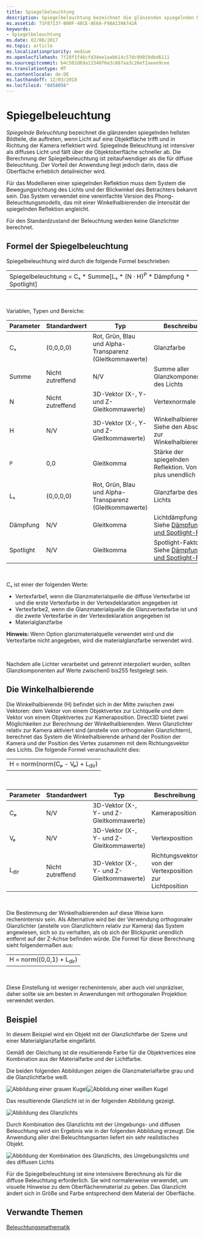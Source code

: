 ```yaml
---
title: Spiegelbeleuchtung
description: Spiegelbeleuchtung bezeichnet die glänzenden spiegelnden hellsten Bildteile, die auftreten, wenn Licht auf eine Objektfläche trifft und in Richtung der Kamera reflektiert wird.
ms.assetid: 71F87137-B00F-48CE-8E6A-F98A139A742A
keywords:
- Spiegelbeleuchtung
ms.date: 02/08/2017
ms.topic: article
ms.localizationpriority: medium
ms.openlocfilehash: 7f28f1f46cfd34ee1aab614c57dc99019dbd6111
ms.sourcegitcommit: b4c502d69a13340f6e3c887aa3c26ef2aeee9cee
ms.translationtype: MT
ms.contentlocale: de-DE
ms.lasthandoff: 12/03/2018
ms.locfileid: "8458056"
---
```

# <a name="specular-lighting"></a>Spiegelbeleuchtung


*Spiegelnde Beleuchtung* bezeichnet die glänzenden spiegelnden hellsten Bildteile, die auftreten, wenn Licht auf eine Objektfläche trifft und in Richtung der Kamera reflektiert wird. Spiegelnde Beleuchtung ist intensiver als diffuses Licht und fällt über die Objektoberfläche schneller ab. Die Berechnung der Spiegelbeleuchtung ist zeitaufwendiger als die für diffuse Beleuchtung. Der Vorteil der Anwendung liegt jedoch darin, dass die Oberfläche erheblich detailreicher wird.

Für das Modellieren einer spiegelnden Reflektion muss dem System die Bewegungsrichtung des Lichts und der Blickwinkel des Betrachters bekannt sein. Das System verwendet eine vereinfachte Version des Phong-Beleuchtungsmodells, das mit einer Winkelhalbierenden die Intensität der spiegelnden Reflektion angleicht.

Für den Standardzustand der Beleuchtung werden keine Glanzlichter berechnet.

## <a name="span-idspecularlightingequationspanspan-idspecularlightingequationspanspan-idspecularlightingequationspanspecular-lighting-equation"></a><span id="Specular_Lighting_Equation"></span><span id="specular_lighting_equation"></span><span id="SPECULAR_LIGHTING_EQUATION"></span>Formel der Spiegelbeleuchtung


Spiegelbeleuchtung wird durch die folgende Formel beschrieben:

|                                                                             |
|-----------------------------------------------------------------------------|
| Spiegelbeleuchtung = Cₛ \* Summe\[Lₛ \* (N · H)<sup>P</sup> \* Dämpfung \* Spotlight\] |

 

Variablen, Typen und Bereiche:

| Parameter    | Standardwert | Typ                                                             | Beschreibung                                                                                            |
|--------------|---------------|------------------------------------------------------------------|--------------------------------------------------------------------------------------------------------|
| Cₛ           | (0,0,0,0)     | Rot, Grün, Blau und Alpha-Transparenz (Gleitkommawerte) | Glanzfarbe                                                                                        |
| Summe          | Nicht zutreffend           | N/V                                                              | Summe aller Glanzkomponenten des Lichts                                                          |
| N            | Nicht zutreffend           | 3D-Vektor (X-, Y- und Z-Gleitkommawerte)                    | Vertexnormale                                                                                         |
| H            | N/V           | 3D-Vektor (X-, Y- und Z-Gleitkommawerte)                    | Winkelhalbierende. Siehe den Abschnitt zur Winkelhalbierenden                                                |
| <sup>P</sup> | 0,0           | Gleitkomma                                                   | Stärke der spiegelnden Reflektion. Von 0 bis plus unendlich                                                     |
| Lₛ           | (0,0,0,0)     | Rot, Grün, Blau und Alpha-Transparenz (Gleitkommawerte) | Glanzfarbe des Lichts                                                                                  |
| Dämpfung        | N/V           | Gleitkomma                                                   | Lichtdämpfungswert. Siehe [Dämpfungs- und Spotlight-Faktor](attenuation-and-spotlight-factor.md) |
| Spotlight         | N/V           | Gleitkomma                                                   | Spotlight-Faktor. Siehe [Dämpfungs- und Spotlight-Faktor](attenuation-and-spotlight-factor.md)        |

 

Cₛ ist einer der folgenden Werte:

-   Vertexfarbe1, wenn die Glanzmaterialquelle die diffuse Vertexfarbe ist und die erste Vertexfarbe in der Vertexdeklaration angegeben ist
-   Vertexfarbe2, wenn die Glanzmaterialquelle die Glanzvertexfarbe ist und die zweite Vertexfarbe in der Vertexdeklaration angegeben ist
-   Materialglanzfarbe

**Hinweis:**  Wenn Option glanzmaterialquelle verwendet wird und die Vertexfarbe nicht angegeben, wird die materialglanzfarbe verwendet wird.

 

Nachdem alle Lichter verarbeitet und getrennt interpoliert wurden, sollten Glanzkomponenten auf Werte zwischen0 bis255 festgelegt sein.

## <a name="span-idthehalfwayvectorspanspan-idthehalfwayvectorspanspan-idthehalfwayvectorspanthe-halfway-vector"></a><span id="The_Halfway_Vector"></span><span id="the_halfway_vector"></span><span id="THE_HALFWAY_VECTOR"></span>Die Winkelhalbierende


Die Winkelhalbierende (H) befindet sich in der Mitte zwischen zwei Vektoren: dem Vektor von einem Objektvertex zur Lichtquelle und dem Vektor von einem Objektvertex zur Kameraposition. Direct3D bietet zwei Möglichkeiten zur Berechnung der Winkelhalbierenden. Wenn Glanzlichter relativ zur Kamera aktiviert sind (anstelle von orthogonalen Glanzlichtern), berechnet das System die Winkelhalbierende anhand der Position der Kamera und der Position des Vertex zusammen mit dem Richtungsvektor des Lichts. Die folgende Formel veranschaulicht dies:

|                                           |
|-------------------------------------------|
| H = norm(norm(Cₚ - Vₚ) + L<sub>dir</sub>) |

 

| Parameter       | Standardwert | Typ                                          | Beschreibung                                                  |
|-----------------|---------------|-----------------------------------------------|--------------------------------------------------------------|
| Cₚ              | N/V           | 3D-Vektor (X-, Y- und Z-Gleitkommawerte) | Kameraposition                                             |
| Vₚ              | N/V           | 3D-Vektor (X-, Y- und Z-Gleitkommawerte) | Vertexposition                                             |
| L<sub>dir</sub> | Nicht zutreffend           | 3D-Vektor (X-, Y- und Z-Gleitkommawerte) | Richtungsvektor von der Vertexposition zur Lichtposition |

 

Die Bestimmung der Winkelhalbierenden auf diese Weise kann rechenintensiv sein. Als Alternative wird bei der Verwendung orthogonaler Glanzlichter (anstelle von Glanzlichtern relativ zur Kamera) das System angewiesen, sich so zu verhalten, als ob sich der Blickpunkt unendlich entfernt auf der Z-Achse befinden würde. Die Formel für diese Berechnung sieht folgendermaßen aus:

|                                     |
|-------------------------------------|
| H = norm((0,0,1) + L<sub>dir</sub>) |

 

Diese Einstellung ist weniger rechenintensiv, aber auch viel unpräziser, daher sollte sie am besten in Anwendungen mit orthogonalen Projektion verwendet werden.

## <a name="span-idexamplespanspan-idexamplespanspan-idexamplespanexample"></a><span id="Example"></span><span id="example"></span><span id="EXAMPLE"></span>Beispiel


In diesem Beispiel wird ein Objekt mit der Glanzlichtfarbe der Szene und einer Materialglanzfarbe eingefärbt.

Gemäß der Gleichung ist die resultierende Farbe für die Objektvertices eine Kombination aus der Materialfarbe und der Lichtfarbe.

Die beiden folgenden Abbildungen zeigen die Glanzmaterialfarbe grau und die Glanzlichtfarbe weiß.

![Abbildung einer grauen Kugel](images/amb1.jpg)![Abbildung einer weißen Kugel](images/lightwhite.jpg)

Das resultierende Glanzlicht ist in der folgenden Abbildung gezeigt.

![Abbildung des Glanzlichts](images/lights.jpg)

Durch Kombination des Glanzlichts mit der Umgebungs- und diffusen Beleuchtung wird ein Ergebnis wie in der folgenden Abbildung erzeugt. Die Anwendung aller drei Beleuchtungsarten liefert ein sehr realistisches Objekt.

![Abbildung der Kombination des Glanzlichts, des Umgebungslichts und des diffusen Lichts](images/lightads.jpg)

Für die Spiegelbeleuchtung ist eine intensivere Berechnung als für die diffuse Beleuchtung erforderlich. Sie wird normalerweise verwendet, um visuelle Hinweise zu dem Oberflächenmaterial zu geben. Das Glanzlicht ändert sich in Größe und Farbe entsprechend dem Material der Oberfläche.

## <a name="span-idrelated-topicsspanrelated-topics"></a><span id="related-topics"></span>Verwandte Themen


[Beleuchtungsmathematik](mathematics-of-lighting.md)

 

 




